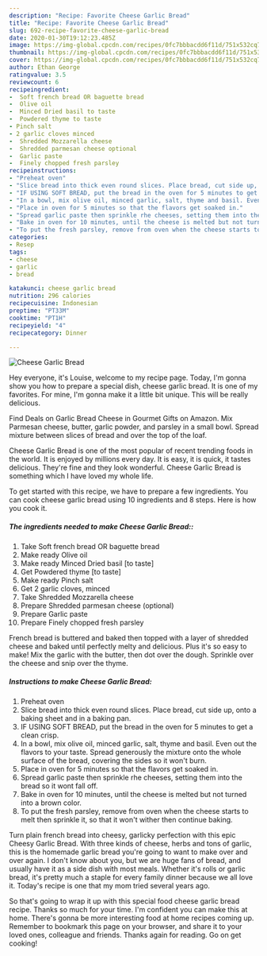 ```yaml
---
description: "Recipe: Favorite Cheese Garlic Bread"
title: "Recipe: Favorite Cheese Garlic Bread"
slug: 692-recipe-favorite-cheese-garlic-bread
date: 2020-01-30T19:12:23.485Z
image: https://img-global.cpcdn.com/recipes/0fc7bbbacdd6f11d/751x532cq70/cheese-garlic-bread-recipe-main-photo.jpg
thumbnail: https://img-global.cpcdn.com/recipes/0fc7bbbacdd6f11d/751x532cq70/cheese-garlic-bread-recipe-main-photo.jpg
cover: https://img-global.cpcdn.com/recipes/0fc7bbbacdd6f11d/751x532cq70/cheese-garlic-bread-recipe-main-photo.jpg
author: Ethan George
ratingvalue: 3.5
reviewcount: 6
recipeingredient:
-  Soft french bread OR baguette bread
-  Olive oil
-  Minced Dried basil to taste
-  Powdered thyme to taste
- Pinch salt
- 2 garlic cloves minced
-  Shredded Mozzarella cheese
-  Shredded parmesan cheese optional
-  Garlic paste
-  Finely chopped fresh parsley
recipeinstructions:
- "Preheat oven"
- "Slice bread into thick even round slices. Place bread, cut side up, onto a baking sheet and in a baking pan."
- "IF USING SOFT BREAD, put the bread in the oven for 5 minutes to get a clean crisp."
- "In a bowl, mix olive oil, minced garlic, salt, thyme and basil. Even out the flavors to your taste. Spread generously the mixture onto the whole surface of the bread, covering the sides so it won&#39;t burn."
- "Place in oven for 5 minutes so that the flavors get soaked in."
- "Spread garlic paste then sprinkle rhe cheeses, setting them into the bread so it wont fall off."
- "Bake in oven for 10 minutes, until the cheese is melted but not turned into a brown color."
- "To put the fresh parsley, remove from oven when the cheese starts to melt then sprinkle it, so that it won&#39;t wither then continue baking."
categories:
- Resep
tags:
- cheese
- garlic
- bread

katakunci: cheese garlic bread
nutrition: 296 calories
recipecuisine: Indonesian
preptime: "PT33M"
cooktime: "PT1H"
recipeyield: "4"
recipecategory: Dinner

---
```



![Cheese Garlic Bread](https://img-global.cpcdn.com/recipes/0fc7bbbacdd6f11d/751x532cq70/cheese-garlic-bread-recipe-main-photo.jpg)

Hey everyone, it's Louise, welcome to my recipe page. Today, I'm gonna show you how to prepare a special dish, cheese garlic bread. It is one of my favorites. For mine, I'm gonna make it a little bit unique. This will be really delicious.

Find Deals on Garlic Bread Cheese in Gourmet Gifts on Amazon. Mix Parmesan cheese, butter, garlic powder, and parsley in a small bowl. Spread mixture between slices of bread and over the top of the loaf.

Cheese Garlic Bread is one of the most popular of recent trending foods in the world. It is enjoyed by millions every day. It is easy, it is quick, it tastes delicious. They're fine and they look wonderful. Cheese Garlic Bread is something which I have loved my whole life.


To get started with this recipe, we have to prepare a few ingredients. You can cook cheese garlic bread using 10 ingredients and 8 steps. Here is how you cook it.

##### The ingredients needed to make Cheese Garlic Bread::

1. Take  Soft french bread OR baguette bread
1. Make ready  Olive oil
1. Make ready  Minced Dried basil [to taste]
1. Get  Powdered thyme [to taste]
1. Make ready Pinch salt
1. Get 2 garlic cloves, minced
1. Take  Shredded Mozzarella cheese
1. Prepare  Shredded parmesan cheese (optional)
1. Prepare  Garlic paste
1. Prepare  Finely chopped fresh parsley


French bread is buttered and baked then topped with a layer of shredded cheese and baked until perfectly melty and delicious. Plus it&#39;s so easy to make! Mix the garlic with the butter, then dot over the dough. Sprinkle over the cheese and snip over the thyme. 

##### Instructions to make Cheese Garlic Bread:

1. Preheat oven
1. Slice bread into thick even round slices. Place bread, cut side up, onto a baking sheet and in a baking pan.
1. IF USING SOFT BREAD, put the bread in the oven for 5 minutes to get a clean crisp.
1. In a bowl, mix olive oil, minced garlic, salt, thyme and basil. Even out the flavors to your taste. Spread generously the mixture onto the whole surface of the bread, covering the sides so it won&#39;t burn.
1. Place in oven for 5 minutes so that the flavors get soaked in.
1. Spread garlic paste then sprinkle rhe cheeses, setting them into the bread so it wont fall off.
1. Bake in oven for 10 minutes, until the cheese is melted but not turned into a brown color.
1. To put the fresh parsley, remove from oven when the cheese starts to melt then sprinkle it, so that it won&#39;t wither then continue baking.


Turn plain french bread into cheesy, garlicky perfection with this epic Cheesy Garlic Bread. With three kinds of cheese, herbs and tons of garlic, this is the homemade garlic bread you&#39;re going to want to make over and over again. I don&#39;t know about you, but we are huge fans of bread, and usually have it as a side dish with most meals. Whether it&#39;s rolls or garlic bread, it&#39;s pretty much a staple for every family dinner because we all love it. Today&#39;s recipe is one that my mom tried several years ago. 

So that's going to wrap it up with this special food cheese garlic bread recipe. Thanks so much for your time. I'm confident you can make this at home. There's gonna be more interesting food at home recipes coming up. Remember to bookmark this page on your browser, and share it to your loved ones, colleague and friends. Thanks again for reading. Go on get cooking!
